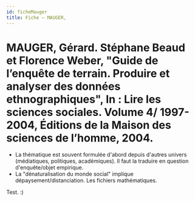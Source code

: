 ```yaml
---
id: ficheMauger
title: Fiche — MAUGER,
---
```


# MAUGER, Gérard. Stéphane Beaud et Florence Weber, "Guide de l’enquête de terrain. Produire et analyser des données ethnographiques", In : Lire les sciences sociales. Volume 4/ 1997- 2004, Éditions de la Maison des sciences de l’homme, 2004.

* La thématique est souvent formulée d'abord depuis d'autres univers (médiatiques, politiques, académiques). Il faut la traduire en question d'enquête/objet empirique.
* La "dénaturalisation du monde social" implique dépaysement/distanciation.
Les fichiers mathématiques.

Test.
:)